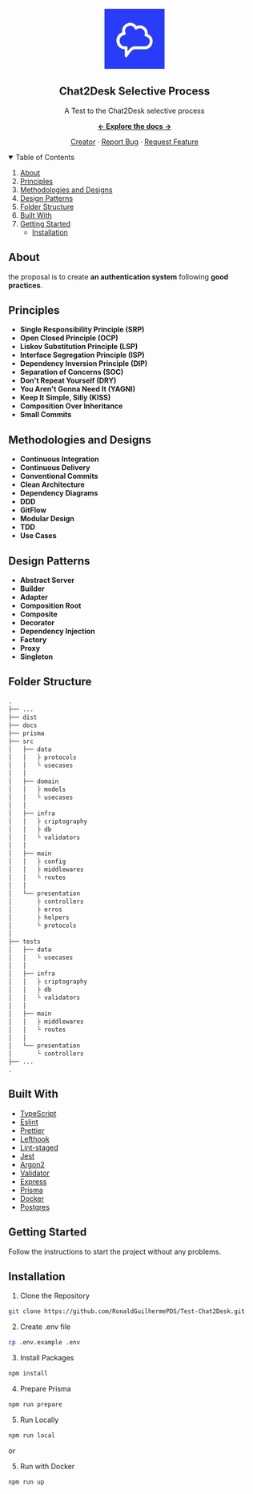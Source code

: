 <a href="https://github.com/RonaldGuilhermePDS/Test-Chat2Desk">
<p align="center">
<img src="./docs/chat2desk-logo.jpeg" alt="Chat2Desk-Logo" width="120" height="120">
</p>
</a>

<h2 align="center">Chat2Desk Selective Process</h2>

<p align="center">
A Test to the Chat2Desk selective process
</p>

<p align="center"><a href="https://github.com/RonaldGuilhermePDS/Test-Chat2Desk/find/master"><strong><- Explore the docs -></strong></a></p>

<p align="center">
<a href="https://github.com/RonaldGuilhermePDS">Creator</a>
·
<a href="https://github.com/RonaldGuilhermePDS/Test-Chat2Desk/issues">Report Bug</a>
·
<a href="https://github.com/RonaldGuilhermePDS/Test-Chat2Desk/pulls">Request Feature</a>
</p>

<details open="open">
<summary>Table of Contents</summary>
<ol>

<li><a href="#about">About</a></li>
<li><a href="#principles">Principles</a></li>
<li><a href="#methodologies-and-designs">Methodologies and Designs</a></li>
<li><a href="#design-patterns">Design Patterns</a></li>
<li><a href="#folder-structure">Folder Structure</a></li>
<li><a href="#built-with">Built With</a></li>
<li><a href="#getting-started">Getting Started</a><ul><li><a href="#installation">Installation</a></li></ul></li>
</ol>
</details>

## About

the proposal is to create **an authentication system** following **good practices**.

## Principles

- **Single Responsibility Principle (SRP)**
- **Open Closed Principle (OCP)**
- **Liskov Substitution Principle (LSP)**
- **Interface Segregation Principle (ISP)**
- **Dependency Inversion Principle (DIP)**
- **Separation of Concerns (SOC)**
- **Don't Repeat Yourself (DRY)**
- **You Aren't Gonna Need It (YAGNI)**
- **Keep It Simple, Silly (KISS)**
- **Composition Over Inheritance**
- **Small Commits**

## Methodologies and Designs

- **Continuous Integration**
- **Continuous Delivery**
- **Conventional Commits**
- **Clean Architecture**
- **Dependency Diagrams**
- **DDD**
- **GitFlow**
- **Modular Design**
- **TDD**
- **Use Cases**

  
## Design Patterns

- **Abstract Server**
- **Builder**
- **Adapter**
- **Composition Root**
- **Composite**
- **Decorator**
- **Dependency Injection**
- **Factory**
- **Proxy**
- **Singleton**

## Folder Structure
    .
    ├── ...
    ├── dist
    ├── docs
    ├── prisma
    ├── src
    │   ├── data
    │   │   ├ protocols
    │   │   └ usecases
    │   │
    │   ├── domain
    │   │   ├ models
    │   │   └ usecases
    │   │
    │   ├── infra
    │   │   ├ criptography
    │   │   ├ db
    │   │   └ validators
    │   │
    │   ├── main
    │   │   ├ config
    │   │   ├ middlewares
    │   │   └ routes
    │   │
    │   └── presentation
    │       ├ controllers
    │       ├ erros
    │       ├ helpers
    │       └ protocols
    │
    ├── tests
    │   ├── data
    │   │   └ usecases
    │   │
    │   ├── infra
    │   │   ├ criptography
    │   │   ├ db
    │   │   └ validators
    │   │
    │   ├── main
    │   │   ├ middlewares
    │   │   └ routes
    │   │
    │   └── presentation
    │       └ controllers
    ├── ...
    .

## Built With

* [TypeScript](https://www.typescriptlang.org)
* [Eslint](https://eslint.org)
* [Prettier](https://prettier.io/)
* [Lefthook](https://github.com/evilmartians/lefthook)
* [Lint-staged](https://github.com/okonet/lint-staged)
* [Jest](https://jestjs.io/pt-BR)
* [Argon2](https://www.npmjs.com/package/argon2)
* [Validator](https://www.npmjs.com/package/validator)
* [Express](https://expressjs.com/pt-br)
* [Prisma](https://www.prisma.io)
* [Docker](https://www.docker.com)
* [Postgres](https://www.postgresql.org)

## Getting Started

Follow the instructions to start the project without any problems.

## Installation

1. Clone the Repository
```sh
git clone https://github.com/RonaldGuilhermePDS/Test-Chat2Desk.git
```
2. Create .env file
```sh
cp .env.example .env
```

3. Install Packages
```sh
npm install
```

4. Prepare Prisma
```sh
npm run prepare
```

5. Run Locally
```sh
npm run local
```

or

5. Run with Docker
```sh
npm run up
```

